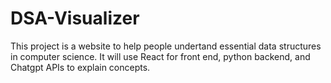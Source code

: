 # DSA-Visualizer

This project is a website to help people undertand essential data structures in computer science. It will use React for front end, python backend, and Chatgpt APIs to explain concepts.

